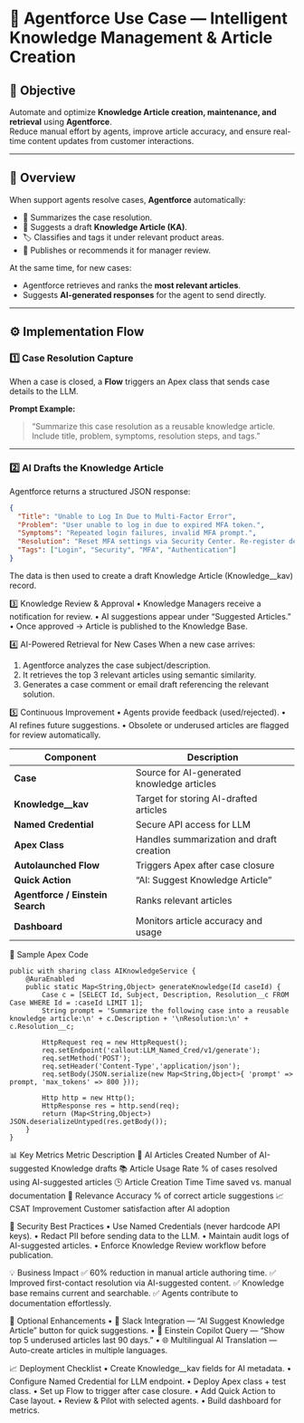 # 🤖 Agentforce Use Case — Intelligent Knowledge Management & Article Creation  

## 🎯 Objective
Automate and optimize **Knowledge Article creation, maintenance, and retrieval** using **Agentforce**.  
Reduce manual effort by agents, improve article accuracy, and ensure real-time content updates from customer interactions.

---

## 🧠 Overview
When support agents resolve cases, **Agentforce** automatically:
- 📝 Summarizes the case resolution.
- 🧾 Suggests a draft **Knowledge Article (KA)**.
- 🏷️ Classifies and tags it under relevant product areas.
- 🚀 Publishes or recommends it for manager review.

At the same time, for new cases:
- Agentforce retrieves and ranks the **most relevant articles**.
- Suggests **AI-generated responses** for the agent to send directly.

---

## ⚙️ Implementation Flow

### 1️⃣ Case Resolution Capture
When a case is closed, a **Flow** triggers an Apex class that sends case details to the LLM.

**Prompt Example:**
> “Summarize this case resolution as a reusable knowledge article. Include title, problem, symptoms, resolution steps, and tags.”

---

### 2️⃣ AI Drafts the Knowledge Article
Agentforce returns a structured JSON response:

```json
{
  "Title": "Unable to Log In Due to Multi-Factor Error",
  "Problem": "User unable to log in due to expired MFA token.",
  "Symptoms": "Repeated login failures, invalid MFA prompt.",
  "Resolution": "Reset MFA settings via Security Center. Re-register device.",
  "Tags": ["Login", "Security", "MFA", "Authentication"]
}
```

The data is then used to create a draft Knowledge Article (Knowledge__kav) record.

3️⃣ Knowledge Review & Approval
•	Knowledge Managers receive a notification for review.
•	AI suggestions appear under “Suggested Articles.”
•	Once approved → Article is published to the Knowledge Base.
 
4️⃣ AI-Powered Retrieval for New Cases
When a new case arrives:
1.	Agentforce analyzes the case subject/description.
2.	It retrieves the top 3 relevant articles using semantic similarity.
3.	Generates a case comment or email draft referencing the relevant solution.
 
5️⃣ Continuous Improvement
•	Agents provide feedback (used/rejected).
•	AI refines future suggestions.
•	Obsolete or underused articles are flagged for review automatically.
 
| Component                        | Description                                |
| -------------------------------- | ------------------------------------------ |
| **Case**                         | Source for AI-generated knowledge articles |
| **Knowledge__kav**               | Target for storing AI-drafted articles     |
| **Named Credential**             | Secure API access for LLM                  |
| **Apex Class**                   | Handles summarization and draft creation   |
| **Autolaunched Flow**            | Triggers Apex after case closure           |
| **Quick Action**                 | “AI: Suggest Knowledge Article”            |
| **Agentforce / Einstein Search** | Ranks relevant articles                    |
| **Dashboard**                    | Monitors article accuracy and usage        |


🧰 Sample Apex Code

```
public with sharing class AIKnowledgeService {
    @AuraEnabled
    public static Map<String,Object> generateKnowledge(Id caseId) {
        Case c = [SELECT Id, Subject, Description, Resolution__c FROM Case WHERE Id = :caseId LIMIT 1];
        String prompt = 'Summarize the following case into a reusable knowledge article:\n' + c.Description + '\nResolution:\n' + c.Resolution__c;

        HttpRequest req = new HttpRequest();
        req.setEndpoint('callout:LLM_Named_Cred/v1/generate');
        req.setMethod('POST');
        req.setHeader('Content-Type','application/json');
        req.setBody(JSON.serialize(new Map<String,Object>{ 'prompt' => prompt, 'max_tokens' => 800 }));
        
        Http http = new Http();
        HttpResponse res = http.send(req);
        return (Map<String,Object>) JSON.deserializeUntyped(res.getBody());
    }
}

```

📊 Key Metrics
Metric	Description
🧾 AI Articles Created	Number of AI-suggested Knowledge drafts
📚 Article Usage Rate	% of cases resolved using AI-suggested articles
🕒 Article Creation Time	Time saved vs. manual documentation
🧠 Relevance Accuracy	% of correct article suggestions
📈 CSAT Improvement	Customer satisfaction after AI adoption
 
🔐 Security Best Practices
•	Use Named Credentials (never hardcode API keys).
•	Redact PII before sending data to the LLM.
•	Maintain audit logs of AI-suggested articles.
•	Enforce Knowledge Review workflow before publication.
 
💡 Business Impact
✅ 60% reduction in manual article authoring time.
✅ Improved first-contact resolution via AI-suggested content.
✅ Knowledge base remains current and searchable.
✅ Agents contribute to documentation effortlessly.
 
🚀 Optional Enhancements
•	🔗 Slack Integration — “AI Suggest Knowledge Article” button for quick suggestions.
•	🧩 Einstein Copilot Query — “Show top 5 underused articles last 90 days.”
•	🌐 Multilingual AI Translation — Auto-create articles in multiple languages.
 
📈 Deployment Checklist
•	Create Knowledge__kav fields for AI metadata.
•	Configure Named Credential for LLM endpoint.
•	Deploy Apex class + test class.
•	Set up Flow to trigger after case closure.
•	Add Quick Action to Case layout.
•	Review & Pilot with selected agents.
•	Build dashboard for metrics.








